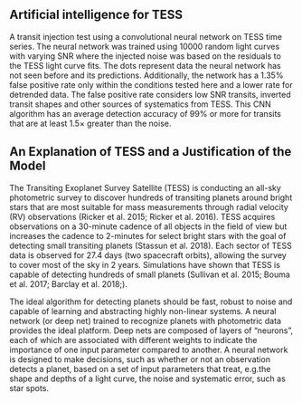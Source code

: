 ## Artificial intelligence for TESS


A transit injection test using a convolutional neural network on TESS time series.  The neural network was trained using 10000 random light curves with varying SNR where the injected noise was based on the residuals to the TESS light curve fits. The dots represent data the neural network has not seen before and its predictions.  Additionally, the network has a 1.35% false positive rate only within the conditions tested here and a lower rate for detrended data.  The false positive rate considers low SNR transits,  inverted transit shapes and other sources of systematics from TESS. This CNN algorithm has an average detection accuracy of 99% or more for transits that are at least 1.5× greater than the noise.



## An Explanation of TESS and a Justification of the Model 
The Transiting Exoplanet Survey Satellite (TESS) is conducting an all-sky photometric survey to discover hundreds of transiting planets around bright stars that are most suitable for mass measurements through radial velocity (RV) observations (Ricker et al. 2015; Ricker et al. 2016).  TESS acquires observations on a 30-minute cadence of all objects in  the  field  of  view  but  increases  the  cadence  to  2-minutes  for  select  bright  stars  with  the  goal  of  detecting  small transiting planets (Stassun et al. 2018).  Each sector of TESS data is observed for 27.4 days (two spacecraft orbits), allowing the survey to cover most of the sky in 2 years.  Simulations have shown that TESS is capable of detecting hundreds of small planets (Sullivan et al. 2015; Bouma et al. 2017; Barclay et al. 2018;). 

The ideal algorithm for detecting planets should be fast, robust to noise and capable of learning and abstracting highly non-linear systems. A neural network (or deep net) trained to recognize planets with photometric data provides the ideal platform.  Deep nets are composed of layers of “neurons”, each of which are associated with different weights to  indicate  the  importance  of  one  input  parameter  compared  to  another. A  neural  network  is  designed  to  make decisions, such as whether or not an observation detects a planet, based on a set of input parameters that treat, e.g.the shape and depths of a light curve, the noise and systematic error, such as star spots.
